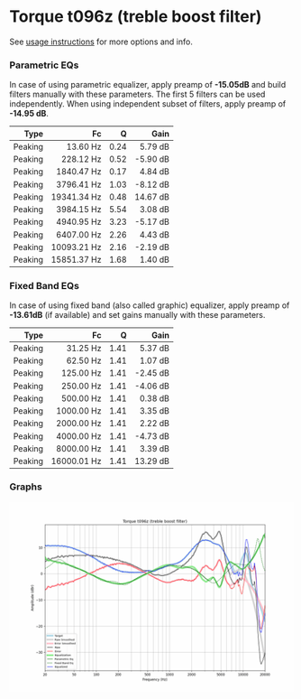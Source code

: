 # Torque t096z (treble boost filter)
See [usage instructions](https://github.com/jaakkopasanen/AutoEq#usage) for more options and info.

### Parametric EQs
In case of using parametric equalizer, apply preamp of **-15.05dB** and build filters manually
with these parameters. The first 5 filters can be used independently.
When using independent subset of filters, apply preamp of **-14.95 dB**.

| Type    | Fc          |    Q | Gain     |
|--------:|------------:|-----:|---------:|
| Peaking | 13.60 Hz    | 0.24 | 5.79 dB  |
| Peaking | 228.12 Hz   | 0.52 | -5.90 dB |
| Peaking | 1840.47 Hz  | 0.17 | 4.84 dB  |
| Peaking | 3796.41 Hz  | 1.03 | -8.12 dB |
| Peaking | 19341.34 Hz | 0.48 | 14.67 dB |
| Peaking | 3984.15 Hz  | 5.54 | 3.08 dB  |
| Peaking | 4940.95 Hz  | 3.23 | -5.17 dB |
| Peaking | 6407.00 Hz  | 2.26 | 4.43 dB  |
| Peaking | 10093.21 Hz | 2.16 | -2.19 dB |
| Peaking | 15851.37 Hz | 1.68 | 1.40 dB  |

### Fixed Band EQs
In case of using fixed band (also called graphic) equalizer, apply preamp of **-13.61dB**
(if available) and set gains manually with these parameters.

| Type    | Fc          |    Q | Gain     |
|--------:|------------:|-----:|---------:|
| Peaking | 31.25 Hz    | 1.41 | 5.37 dB  |
| Peaking | 62.50 Hz    | 1.41 | 1.07 dB  |
| Peaking | 125.00 Hz   | 1.41 | -2.45 dB |
| Peaking | 250.00 Hz   | 1.41 | -4.06 dB |
| Peaking | 500.00 Hz   | 1.41 | 0.38 dB  |
| Peaking | 1000.00 Hz  | 1.41 | 3.35 dB  |
| Peaking | 2000.00 Hz  | 1.41 | 2.22 dB  |
| Peaking | 4000.00 Hz  | 1.41 | -4.73 dB |
| Peaking | 8000.00 Hz  | 1.41 | 3.39 dB  |
| Peaking | 16000.01 Hz | 1.41 | 13.29 dB |

### Graphs
![](./Torque%20t096z%20(treble%20boost%20filter).png)